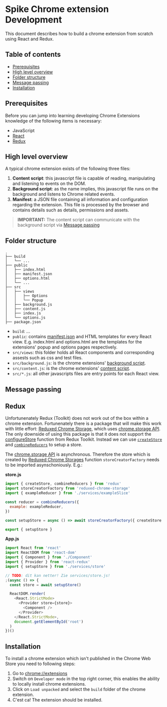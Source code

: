 # Spike Chrome extension Development

This document describes how to build a chrome extension from scratch using React and Redux.

## Table of contents

- [Prerequisites](#prerequisites)
- [High level overview](#high-level-overview)
- [Folder structure](#folder-structure)
- [Message passing](#message-passing)
- [Installation](#installation)

## Prerequisites

Before you can jump into learning developing Chrome Extensions knowledge of the following items is necessary:

- JavaScript
- [React](https://reactjs.org/)
- [Redux](https://redux.js.org/)

## High level overview

A typical chrome extension exists of the following three files:

1. **Content script**: this javascript file is capable of reading, manipulating and listening to events on the DOM.
1. **Background script**: as the name implies, this javascript file runs on the background and listens to Chrome related events.
1. **Manifest**: a JSON file containing all information and configuration regarding the extension. This file is processed by the browser and contains details such as details, permissions and assets.

> **IMPORTANT:** The content script can communicate with the background script via [Message passing](#message-passing)

## Folder structure

```
.
├── build
│   └── ...
├── public
│   ├── index.html
│   ├── manifest.json
│   ├── options.html
│   └── ...
├── src
│   ├── views
│   │   ├── Options
│   │   └── Popup
│   ├── background.js
│   ├── content.js
│   ├── index.js
│   └── options.js
├── package.json
```

- `build`: ...
- `public`: contains [manifest.json](#high-level-overview) and HTML templates for every React view. E.g. index.html and options.html are the templates for the extensions' popup and options pages respectively.
- `src/views`: this folder holds all React components and corresponding assests such as css and test files.
- `src/background.js`: is the chrome extensions' [background script](#high-level-overview).
- `src/content.js`: is the chrome extensions' [content script](#high-level-overview).
- `src/*.js`: all other javascripts files are entry points for each React view.

## Message passing

## Redux

Unfortunenately Redux (Toolkit) does not work out of the box within a chrome extension. Fortunenately there is a package that will make this work with little effort: [Reduxed Chrome Storage](https://www.npmjs.com/package/reduxed-chrome-storage), which uses [chrome.storage API](https://developer.chrome.com/docs/extensions/reference/storage/). The only downside of using this package is that it does not support the [configureStore](https://redux-toolkit.js.org/api/configureStore) function from Redux Toolkit. Instead we can use [`createStore`](https://redux.js.org/api/createstore) and [`combineReducers`](https://redux.js.org/api/combinereducers) to setup a store.

The [chrome.storage API](https://developer.chrome.com/docs/extensions/reference/storage/) is asynchronous. Therefore the store which is created by [Reduxed Chrome Storages](https://www.npmjs.com/package/reduxed-chrome-storage) function `storeCreatorFactory` needs to be imported asynschoniously. E.g.:

**store.js**

```js
import { createStore, combineReducers } from 'redux'
import storeCreatorFactory from 'reduxed-chrome-storage'
import { exampleReducer } from './services/exampleSlice'

const reducer = combineReducers({
  example: exampleReducer,
})

const setupStore = async () => await storeCreatorFactory({ createStore })(reducer)

export { setupStore }
```

**App.js**

```js
import React from 'react'
import ReactDOM from 'react-dom'
import { Component } from './Component'
import { Provider } from 'react-redux'
import { setupStore } from './services/store'

// TODO: dit kan netter! Zie services/store.js!
;(async () => {
  const store = await setupStore()

  ReactDOM.render(
    <React.StrictMode>
      <Provider store={store}>
        <Component />
      </Provider>
    </React.StrictMode>,
    document.getElementById('root')
  )
})()
```

## Installation

To install a chrome extension which isn't published in the Chrome Web Store you need to following steps:

1. Go to [chrome://extensions](chrome://extensions)
2. Switch on `Developer mode` in the top right corner, this enables the ability to locally install chrome extensions.
3. Click on `Load unpacked` and select the `build` folder of the chrome extension.
4. C'est ca! The extension should be installed.
